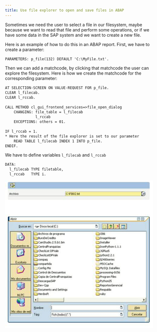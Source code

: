 ```yaml
---
title: Use file explorer to open and save files in ABAP
---
```


Sometimes we need the user to select a file in our filesystem,
maybe because we want to read that file and perform some
operations, or if we have some data in the SAP system and we
want to create a new file.

Here is an example of how to do this in an ABAP report. First,
we have to create a parameter:

```abap
PARAMETERS: p_file(132) DEFAULT 'C:\MyFile.txt'.
```

Then we can add a matchcode, by clicking that matchcode the
user can explore the filesystem. Here is how we create the
matchcode for the corresponding parameter:

```abap
AT SELECTION-SCREEN ON VALUE-REQUEST FOR p_file.
CLEAR l_filecab.
CLEAR l_rccab.

CALL METHOD cl_gui_frontend_services=>file_open_dialog
    CHANGING: file_table = l_filecab
              l_rccab
    EXCEPTIONS: others = 01.

IF l_rccab = 1.
* Here the result of the file explorer is set to our parameter
    READ TABLE l_filecab INDEX 1 INTO p_file.
ENDIF.
```

We have to define variables `l_filecab` and `l_rccab`

```abap
DATA:
  l_filecab TYPE filetable,
  l_rccab   TYPE i.
```

![](/images/file_explorer.jpg)
